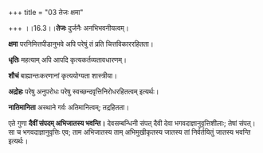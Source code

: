 +++
title = "03 तेजः क्षमा"

+++
।।16.3।।**तेजः** दुर्जनैः अनभिभवनीयत्वम्।  
  
**क्षमा** परनिमित्तपीडानुभवे अपि परेषुं तं प्रति चित्तविकाररहितता।  
  
**धृतिः** महत्याम् अपि आपदि कृत्यकर्तव्यतावधारणम्।  
  
**शौचं** बाह्यान्तःकरणानां कृत्ययोग्यता शास्त्रीया।  
  
**अद्रोहः** परेषु अनुपरोधः परेषु स्वच्छन्दवृत्तिनिरोधरहितत्वम्
इत्यर्थः।  
  
**नातिमानिता** अस्थाने गर्वः अतिमानित्वम्; तद्रहितता।  
  
एते गुणा **दैवीं संपदम् अभिजातस्य भवन्ति।** देवसम्बन्धिनी संपत् दैवी
देवा भगवदाज्ञानुवृत्तिशीलाः; तेषां संपत्। सा च भगवदाज्ञानुवृत्तिः एव;
ताम अभिजातस्य ताम् अभिमुखीकृतस्य जातस्य तां निर्वर्तयितुं जातस्य भवन्ति
इत्यर्थः।
